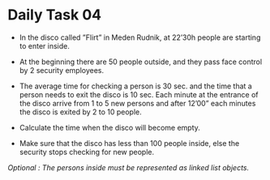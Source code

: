 # Daily Task 04

* In the disco called ”Flirt” in Meden Rudnik, at 22’30h people are starting to enter inside.

* At the beginning there are 50 people outside, and they pass face control by 2 security employees.

* The average time for checking a person is 30 sec. and the time that a person needs to exit the disco is 10 sec. Each minute at the entrance of the disco arrive from 1 to 5 new persons and after 12’00” each minutes the disco is exited by 2 to 10 people. 

* Calculate the time when the disco will become empty.

* Make sure that the disco has less than 100 people inside, else the security stops checking for new people. 

*Optional : The persons inside must be represented as linked list objects.*
